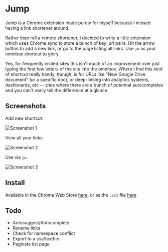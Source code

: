 Jump
============

Jump is a Chrome extension made purely for myself because I missed having a link shortener around.

Rather than roll a remote shortener, I decided to write a little extension which uses Chrome sync to store a bunch of key: url pairs. Hit the arrow button to add a new link, or go to the page listing all links. Use `ju` as your omnibox shortcut to glory.

Yes, for frequently visited sites this isn't much of an improvement over just typing the first few letters of the site into the omnibox. Where I find this kind of shortcut really handy, though, is for URLs like "New Google Drive document" (or a specific doc), or deep-linking into analytics systems, dashboards, etc -- sites where there are a bunch of potential autocompletes and you can't really tell the difference at a glance.


Screenshots
-----------

Add new shortcut:

![Screenshot 1](https://photos-6.dropbox.com/t/0/AAC6IWEMtW47GP1id-olhYZwnO0fWqFHfLEnlRBibEvtWg/12/801807/png/1024x768/3/1388653200/0/2/Screenshot%202014-01-01%2023.47.21.png/5kIAvBmODS29qofGTfG5ZpruoDxEAEvFRZtYh7HX-8U)

View all your links:

![Screenshot 2](https://photos-6.dropbox.com/t/0/AAAhi-xik2PhjYBBj2Uqc6-aAKeEow4-L8yxkqvsykTd8Q/12/801807/png/1024x768/3/1388653200/0/2/Screenshot%202014-01-01%2023.35.57.png/8BvW2ynycm00aiYtirwacPCWuOGzChtX6t6tUJL22SU)

Use via `ju`:

![Screenshot 3](https://photos-2.dropbox.com/t/0/AAASxHsQu8GMC92yK3kRol2DjL0Rr5BsKshg4yXwvJ3vFw/12/801807/png/1024x768/3/1388653200/0/2/Screenshot%202014-01-01%2023.44.00.png/8AaAky-s2AonOI7qi2e8_AG2nr6tkhvqszR8vO-Onm0)

Install
-------
Available in the Chrome Web Store [here](https://chrome.google.com/webstore/detail/nnmoidfdhdncdeeficmimjfcdbhaaffi), or as the `.crx` file [here](https://github.com/jennielees/jump/blob/master/jump.crx)

Todo
---

* Autosuggest/Autocomplete
* Rename links
* Check for namespace conflict
* Export to a csv/textfile
* Paginate list page

